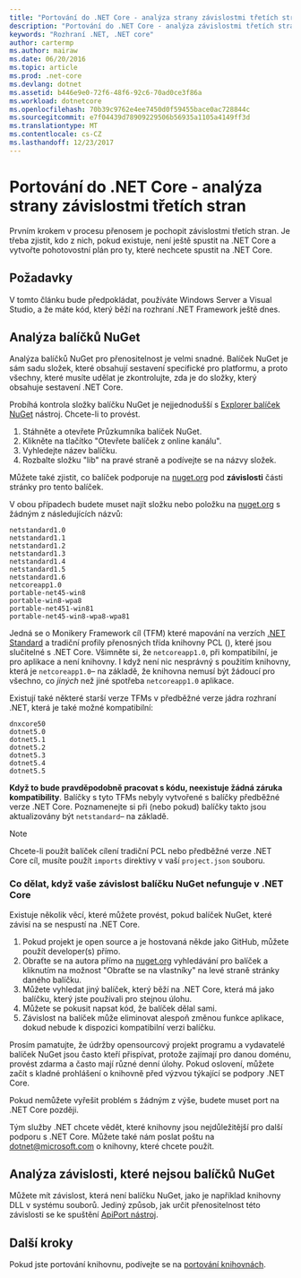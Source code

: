 ```yaml
---
title: "Portování do .NET Core - analýza strany závislostmi třetích stran"
description: "Portování do .NET Core - analýza závislostmi třetích stran"
keywords: "Rozhraní .NET, .NET core"
author: cartermp
ms.author: mairaw
ms.date: 06/20/2016
ms.topic: article
ms.prod: .net-core
ms.devlang: dotnet
ms.assetid: b446e9e0-72f6-48f6-92c6-70ad0ce3f86a
ms.workload: dotnetcore
ms.openlocfilehash: 70b39c9762e4ee7450d0f59455bace0ac728844c
ms.sourcegitcommit: e7f04439d78909229506b56935a1105a4149ff3d
ms.translationtype: MT
ms.contentlocale: cs-CZ
ms.lasthandoff: 12/23/2017
---
```

# <a name="porting-to-net-core---analyzing-your-third-party-party-dependencies"></a>Portování do .NET Core - analýza strany závislostmi třetích stran

Prvním krokem v procesu přenosem je pochopit závislostmi třetích stran.  Je třeba zjistit, kdo z nich, pokud existuje, není ještě spustit na .NET Core a vytvořte pohotovostní plán pro ty, které nechcete spustit na .NET Core.

## <a name="prerequisites"></a>Požadavky

V tomto článku bude předpokládat, používáte Windows Server a Visual Studio, a že máte kód, který běží na rozhraní .NET Framework ještě dnes.

## <a name="analyzing-nuget-packages"></a>Analýza balíčků NuGet

Analýza balíčků NuGet pro přenositelnost je velmi snadné.  Balíček NuGet je sám sadu složek, které obsahují sestavení specifické pro platformu, a proto všechny, které musíte udělat je zkontrolujte, zda je do složky, který obsahuje sestavení .NET Core.

Probíhá kontrola složky balíčku NuGet je nejjednodušší s [Explorer balíček NuGet](https://github.com/NuGetPackageExplorer/NuGetPackageExplorer) nástroj.  Chcete-li to provést.

1. Stáhněte a otevřete Průzkumníka balíček NuGet.
2. Klikněte na tlačítko "Otevřete balíček z online kanálu".
3. Vyhledejte název balíčku.
4. Rozbalte složku "lib" na pravé straně a podívejte se na názvy složek.

Můžete také zjistit, co balíček podporuje na [nuget.org](https://www.nuget.org/) pod **závislosti** části stránky pro tento balíček.

V obou případech budete muset najít složku nebo položku na [nuget.org](https://www.nuget.org/) s žádným z následujících názvů:

```
netstandard1.0
netstandard1.1
netstandard1.2
netstandard1.3
netstandard1.4
netstandard1.5
netstandard1.6
netcoreapp1.0
portable-net45-win8
portable-win8-wpa8
portable-net451-win81
portable-net45-win8-wpa8-wpa81
```

Jedná se o Monikery Framework cíl (TFM) které mapování na verzích [.NET Standard](../../standard/net-standard.md) a tradiční profily přenosných třída knihovny PCL (), které jsou slučitelné s .NET Core.  Všimněte si, že `netcoreapp1.0`, při kompatibilní, je pro aplikace a není knihovny.  I když není nic nesprávný s použitím knihovny, která je `netcoreapp1.0`– na základě, že knihovna nemusí být žádoucí pro všechno, co *jiných* než jiné spotřeba `netcoreapp1.0` aplikace.

Existují také některé starší verze TFMs v předběžné verze jádra rozhraní .NET, která je také možné kompatibilní:

```
dnxcore50
dotnet5.0
dotnet5.1
dotnet5.2
dotnet5.3
dotnet5.4
dotnet5.5
```

**Když to bude pravděpodobně pracovat s kódu, neexistuje žádná záruka kompatibility**.  Balíčky s tyto TFMs nebyly vytvořené s balíčky předběžné verze .NET Core.  Poznamenejte si při (nebo pokud) balíčky takto jsou aktualizovány být `netstandard`– na základě.

> [!NOTE]
> Chcete-li použít balíček cílení tradiční PCL nebo předběžné verze .NET Core cíl, musíte použít `imports` direktivy v vaší `project.json` souboru.

### <a name="what-to-do-when-your-nuget-package-dependency-doesnt-run-on-net-core"></a>Co dělat, když vaše závislost balíčku NuGet nefunguje v .NET Core

Existuje několik věcí, které můžete provést, pokud balíček NuGet, které závisí na se nespustí na .NET Core.

1. Pokud projekt je open source a je hostovaná někde jako GitHub, můžete použít developer(s) přímo.
2. Obraťte se na autora přímo na [nuget.org](https://www.nuget.org/) vyhledávání pro balíček a kliknutím na možnost "Obraťte se na vlastníky" na levé straně stránky daného balíčku.
3. Můžete vyhledat jiný balíček, který běží na .NET Core, která má jako balíčku, který jste používali pro stejnou úlohu.
4. Můžete se pokusit napsat kód, že balíček dělal sami.
5. Závislost na balíček může eliminovat alespoň změnou funkce aplikace, dokud nebude k dispozici kompatibilní verzi balíčku.

Prosím pamatujte, že údržby opensourcový projekt programu a vydavatelé balíček NuGet jsou často kteří přispívat, protože zajímají pro danou doménu, provést zdarma a často mají různé denní úlohy. Pokud oslovení, můžete začít s kladné prohlášení o knihovně před výzvou týkající se podpory .NET Core.

Pokud nemůžete vyřešit problém s žádným z výše, budete muset port na .NET Core později.

Tým služby .NET chcete vědět, které knihovny jsou nejdůležitější pro další podporu s .NET Core. Můžete také nám poslat poštu na dotnet@microsoft.com o knihovny, které chcete použít.

## <a name="analyzing-dependencies-which-arent-nuget-packages"></a>Analýza závislosti, které nejsou balíčků NuGet

Můžete mít závislost, která není balíčku NuGet, jako je například knihovny DLL v systému souborů.  Jediný způsob, jak určit přenositelnost této závislosti se ke spuštění [ApiPort nástroj](https://github.com/Microsoft/dotnet-apiport/blob/master/docs/HowTo/).

## <a name="next-steps"></a>Další kroky

Pokud jste portování knihovnu, podívejte se na [portování knihovnách](libraries.md).
